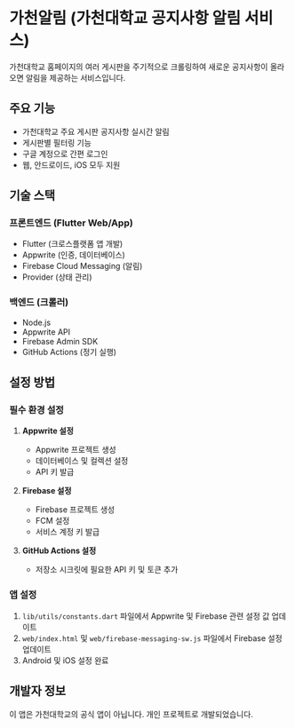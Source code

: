 # 가천알림 (가천대학교 공지사항 알림 서비스)

가천대학교 홈페이지의 여러 게시판을 주기적으로 크롤링하여 새로운 공지사항이 올라오면 알림을 제공하는 서비스입니다.

## 주요 기능

- 가천대학교 주요 게시판 공지사항 실시간 알림
- 게시판별 필터링 기능
- 구글 계정으로 간편 로그인
- 웹, 안드로이드, iOS 모두 지원

## 기술 스택

### 프론트엔드 (Flutter Web/App)

- Flutter (크로스플랫폼 앱 개발)
- Appwrite (인증, 데이터베이스)
- Firebase Cloud Messaging (알림)
- Provider (상태 관리)

### 백엔드 (크롤러)

- Node.js
- Appwrite API
- Firebase Admin SDK
- GitHub Actions (정기 실행)

## 설정 방법

### 필수 환경 설정

1. **Appwrite 설정**
   - Appwrite 프로젝트 생성
   - 데이터베이스 및 컬렉션 설정
   - API 키 발급

2. **Firebase 설정**
   - Firebase 프로젝트 생성
   - FCM 설정
   - 서비스 계정 키 발급

3. **GitHub Actions 설정**
   - 저장소 시크릿에 필요한 API 키 및 토큰 추가

### 앱 설정

1. `lib/utils/constants.dart` 파일에서 Appwrite 및 Firebase 관련 설정 값 업데이트
2. `web/index.html` 및 `web/firebase-messaging-sw.js` 파일에서 Firebase 설정 업데이트
3. Android 및 iOS 설정 완료

## 개발자 정보

이 앱은 가천대학교의 공식 앱이 아닙니다. 개인 프로젝트로 개발되었습니다.
